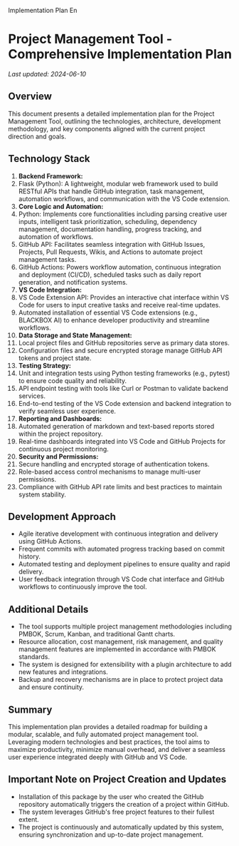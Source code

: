 Implementation Plan En



# Project Management Tool - Comprehensive Implementation Plan

*Last updated: 2024-06-10*

## Overview

This document presents a detailed implementation plan for the Project Management Tool, outlining the technologies, architecture, development methodology, and key components aligned with the current project direction and goals.

## Technology Stack

1. **Backend Framework:**
2. Flask (Python): A lightweight, modular web framework used to build RESTful APIs that handle GitHub integration, task management, automation workflows, and communication with the VS Code extension.
3. **Core Logic and Automation:**
4. Python: Implements core functionalities including parsing creative user inputs, intelligent task prioritization, scheduling, dependency management, documentation handling, progress tracking, and automation of workflows.
5. GitHub API: Facilitates seamless integration with GitHub Issues, Projects, Pull Requests, Wikis, and Actions to automate project management tasks.
6. GitHub Actions: Powers workflow automation, continuous integration and deployment (CI/CD), scheduled tasks such as daily report generation, and notification systems.
7. **VS Code Integration:**
8. VS Code Extension API: Provides an interactive chat interface within VS Code for users to input creative tasks and receive real-time updates.
9. Automated installation of essential VS Code extensions (e.g., BLACKBOX AI) to enhance developer productivity and streamline workflows.
10. **Data Storage and State Management:**
11. Local project files and GitHub repositories serve as primary data stores.
12. Configuration files and secure encrypted storage manage GitHub API tokens and project state.
13. **Testing Strategy:**
14. Unit and integration tests using Python testing frameworks (e.g., pytest) to ensure code quality and reliability.
15. API endpoint testing with tools like Curl or Postman to validate backend services.
16. End-to-end testing of the VS Code extension and backend integration to verify seamless user experience.
17. **Reporting and Dashboards:**
18. Automated generation of markdown and text-based reports stored within the project repository.
19. Real-time dashboards integrated into VS Code and GitHub Projects for continuous project monitoring.
20. **Security and Permissions:**
21. Secure handling and encrypted storage of authentication tokens.
22. Role-based access control mechanisms to manage multi-user permissions.
23. Compliance with GitHub API rate limits and best practices to maintain system stability.

## Development Approach

* Agile iterative development with continuous integration and delivery using GitHub Actions.
* Frequent commits with automated progress tracking based on commit history.
* Automated testing and deployment pipelines to ensure quality and rapid delivery.
* User feedback integration through VS Code chat interface and GitHub workflows to continuously improve the tool.

## Additional Details

* The tool supports multiple project management methodologies including PMBOK, Scrum, Kanban, and traditional Gantt charts.
* Resource allocation, cost management, risk management, and quality management features are implemented in accordance with PMBOK standards.
* The system is designed for extensibility with a plugin architecture to add new features and integrations.
* Backup and recovery mechanisms are in place to protect project data and ensure continuity.

## Summary

This implementation plan provides a detailed roadmap for building a modular, scalable, and fully automated project management tool. Leveraging modern technologies and best practices, the tool aims to maximize productivity, minimize manual overhead, and deliver a seamless user experience integrated deeply with GitHub and VS Code.

## Important Note on Project Creation and Updates

* Installation of this package by the user who created the GitHub repository automatically triggers the creation of a project within GitHub.
* The system leverages GitHub's free project features to their fullest extent.
* The project is continuously and automatically updated by this system, ensuring synchronization and up-to-date project management.